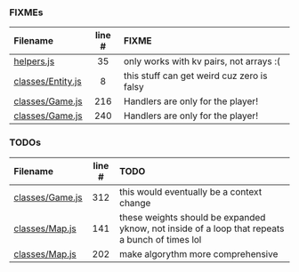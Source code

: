 ### FIXMEs
| Filename | line # | FIXME
|:------|:------:|:------
| [helpers.js](helpers.js#L35) | 35 | only works with kv pairs, not arrays :(
| [classes/Entity.js](classes/Entity.js#L8) | 8 | this stuff can get weird cuz zero is falsy
| [classes/Game.js](classes/Game.js#L216) | 216 | Handlers are only for the player!
| [classes/Game.js](classes/Game.js#L240) | 240 | Handlers are only for the player!

### TODOs
| Filename | line # | TODO
|:------|:------:|:------
| [classes/Game.js](classes/Game.js#L312) | 312 | this would eventually be a context change
| [classes/Map.js](classes/Map.js#L141) | 141 | these weights should be expanded yknow, not inside of a loop that repeats a bunch of times lol
| [classes/Map.js](classes/Map.js#L202) | 202 | make algorythm more comprehensive
